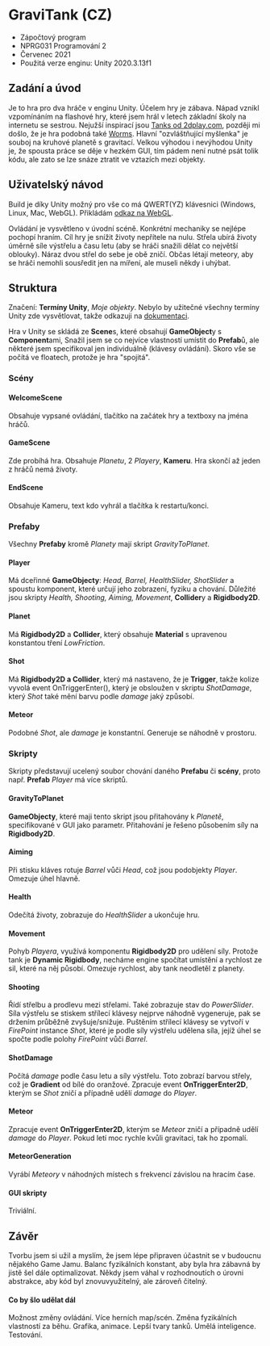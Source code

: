 # GraviTank (CZ)
- Zápočtový program 
- NPRG031 Programování 2
- Červenec 2021
- Použitá verze enginu: Unity 2020.3.13f1

## Zadání a úvod
Je to hra pro dva hráče v enginu Unity. Účelem hry je zábava. Nápad vznikl vzpomínáním na flashové hry, které jsem hrál v letech základní školy na internetu se sestrou. Nejužší inspirací jsou [Tanks od 2dplay.com](https://archive.org/details/tanks_flashgame), později mi došlo, že je hra podobná také [Worms](https://cs.wikipedia.org/wiki/Worms_(hern%C3%AD_s%C3%A9rie)). Hlavní "ozvláštňující myšlenka" je souboj na kruhové planetě s gravitací. 
Velkou výhodou i nevýhodou Unity je, že spousta práce se děje v hezkém GUI, tím pádem není nutné psát tolik kódu, ale zato se lze snáze ztratit ve vztazích mezi objekty.

## Uživatelský návod
Build je díky Unity možný pro vše co má QWERT(YZ) klávesnici (Windows, Linux, Mac, WebGL). Přikládám [odkaz na WebGL](https://simmer.io/@JanPro/gravitank).


Ovládání je vysvětleno v úvodní scéně. Konkrétní mechaniky se nejlépe pochopí hraním. Cíl hry je snížit životy nepřítele na nulu. Střela ubírá životy úměrně síle výstřelu a času letu (aby se hráči snažili dělat co největší oblouky). Náraz dvou střel do sebe je obě zničí. Občas létají meteory, aby se hráči nemohli sousředit jen na míření, ale museli někdy i uhýbat. 

## Struktura
Značení: **Termíny Unity**, _Moje objekty_. Nebylo by užitečné všechny termíny Unity zde vysvětlovat, takže odkazuji na [dokumentaci](https://docs.unity3d.com/Manual/index.html).

Hra v Unity se skládá ze **Scene**s, které obsahují **GameObject**y s **Component**ami, Snažil jsem se co nejvíce vlastností umístit do **Prefab**ů, ale některé jsem specifikoval jen individuálně (klávesy ovládání). Skoro vše se počítá ve floatech, protože je hra "spojitá".
### Scény
#### WelcomeScene
Obsahuje vypsané ovládání, tlačítko na začátek hry a textboxy na jména hráčů.
#### GameScene
Zde probíhá hra.
 Obsahuje _Planetu_, 2 _Playery_, **Kameru**.
Hra skončí až jeden z hráčů nemá životy.

#### EndScene
Obsahuje Kameru, text kdo vyhrál a tlačítka k restartu/konci.

### Prefaby
Všechny **Prefaby** kromě _Planety_ mají skript _GravityToPlanet_.

#### Player
Má dceřinné **GameObjecty**: _Head, Barrel, HealthSlider, ShotSlider_ a spoustu komponent, které určují jeho zobrazení, fyziku a chování. Důležité jsou skripty _Health, Shooting, Aiming, Movement_, **Collider**y a **Rigidbody2D**. 

#### Planet
Má **Rigidbody2D** a **Collider**, který obsahuje **Material** s upravenou konstantou tření _LowFriction_.

#### Shot
Má **Rigidbody2D a Collider**, který má nastaveno, že je **Trigger**, takže kolize vyvolá event OnTriggerEnter(), který je obsloužen v skriptu _ShotDamage_, který _Shot_ také mění barvu podle _damage_ jaký způsobí. 

#### Meteor
Podobné _Shot_, ale _damage_ je konstantní. Generuje se náhodně v prostoru.

### Skripty
Skripty představují ucelený soubor chování daného **Prefabu** či **scény**, proto např. **Prefab** _Player_ má více skriptů.

#### GravityToPlanet
**GameObjecty**, které maji tento skript jsou přitahovány k _Planetě_, specifikované v GUI jako parametr. Přitahování je řešeno působením síly na **Rigidbody2D**.

#### Aiming
Při stisku kláves rotuje _Barrel_ vůči _Head_, což jsou podobjekty _Player_. Omezuje úhel hlavně.

#### Health
Odečítá životy, zobrazuje do _HealthSlider_ a ukončuje hru.

#### Movement
Pohyb _Playera_, využívá komponentu **Rigidbody2D** pro udělení síly. Protože tank je **Dynamic Rigidbody**, necháme engine spočítat umístění a rychlost ze sil, které na něj působí. Omezuje rychlost, aby tank neodletěl z planety.

#### Shooting
Řídí střelbu a prodlevu mezi střelami. Také zobrazuje stav do _PowerSlider_. Síla výstřelu se stiskem střílecí klávesy nejprve náhodně vygeneruje, pak se držením průběžně zvyšuje/snižuje. Puštěním střílecí klávesy se vytvoří v _FirePoint_ instance _Shot_, které je podle síly výstřelu udělena síla, jejíž úhel se spočte podle polohy _FirePoint_ vůči _Barrel_.


#### ShotDamage
Počítá _damage_ podle času letu a síly výstřelu. Toto zobrazí barvou střely, což je **Gradient** od bílé do oranžové.
Zpracuje event **OnTriggerEnter2D**, kterým se _Shot_ zničí a případně udělí _damage_ do _Player_. 

#### Meteor
Zpracuje event **OnTriggerEnter2D**, kterým se _Meteor_ zničí a případně udělí _damage_ do _Player_.
Pokud letí moc rychle kvůli gravitaci, tak ho zpomalí.


#### MeteorGeneration
Vyrábí _Meteory_ v náhodných místech s frekvencí závislou na hracím čase.


#### GUI skripty
Triviální.

## Závěr
Tvorbu jsem si užil a myslím, že jsem lépe připraven účastnit se v budoucnu nějakého Game Jamu. Balanc fyzikálních konstant, aby byla hra zábavná by jistě šel dále optimalizovat. Někdy jsem váhal v rozhodnoutích o úrovni abstrakce, aby kód byl znovuvyužitelný, ale zároveň čitelný.
#### Co by šlo udělat dál
Možnost změny ovládání.
Více herních map/scén.
Změna fyzikálních vlastností za běhu.
Grafika, animace.
Lepší tvary tanků.
Umělá inteligence.
Testování.
